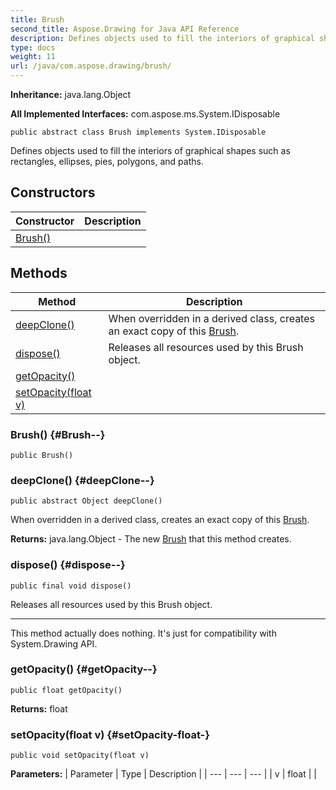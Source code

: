 ```yaml
---
title: Brush
second_title: Aspose.Drawing for Java API Reference
description: Defines objects used to fill the interiors of graphical shapes such as rectangles ellipses pies polygons and paths.
type: docs
weight: 11
url: /java/com.aspose.drawing/brush/
---
```

**Inheritance:**
java.lang.Object

**All Implemented Interfaces:**
com.aspose.ms.System.IDisposable
```
public abstract class Brush implements System.IDisposable
```

Defines objects used to fill the interiors of graphical shapes such as rectangles, ellipses, pies, polygons, and paths.
## Constructors

| Constructor | Description |
| --- | --- |
| [Brush()](#Brush--) |  |
## Methods

| Method | Description |
| --- | --- |
| [deepClone()](#deepClone--) | When overridden in a derived class, creates an exact copy of this [Brush](../../com.aspose.drawing/brush). |
| [dispose()](#dispose--) | Releases all resources used by this Brush object. |
| [getOpacity()](#getOpacity--) |  |
| [setOpacity(float v)](#setOpacity-float-) |  |
### Brush() {#Brush--}
```
public Brush()
```


### deepClone() {#deepClone--}
```
public abstract Object deepClone()
```


When overridden in a derived class, creates an exact copy of this [Brush](../../com.aspose.drawing/brush).

**Returns:**
java.lang.Object - The new [Brush](../../com.aspose.drawing/brush) that this method creates.
### dispose() {#dispose--}
```
public final void dispose()
```


Releases all resources used by this Brush object.

--------------------

This method actually does nothing. It's just for compatibility with System.Drawing API.

### getOpacity() {#getOpacity--}
```
public float getOpacity()
```




**Returns:**
float
### setOpacity(float v) {#setOpacity-float-}
```
public void setOpacity(float v)
```




**Parameters:**
| Parameter | Type | Description |
| --- | --- | --- |
| v | float |  |

